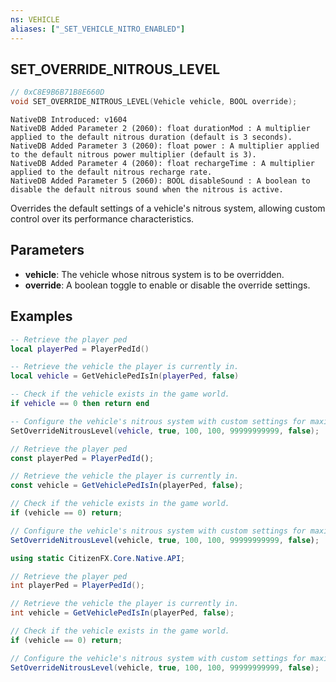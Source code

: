 ```yaml
---
ns: VEHICLE
aliases: ["_SET_VEHICLE_NITRO_ENABLED"]
---
```

## SET_OVERRIDE_NITROUS_LEVEL

```c
// 0xC8E9B6B71B8E660D
void SET_OVERRIDE_NITROUS_LEVEL(Vehicle vehicle, BOOL override);
```

```
NativeDB Introduced: v1604
NativeDB Added Parameter 2 (2060): float durationMod : A multiplier applied to the default nitrous duration (default is 3 seconds). 
NativeDB Added Parameter 3 (2060): float power : A multiplier applied to the default nitrous power multiplier (default is 3).
NativeDB Added Parameter 4 (2060): float rechargeTime : A multiplier applied to the default nitrous recharge rate.
NativeDB Added Parameter 5 (2060): BOOL disableSound : A boolean to disable the default nitrous sound when the nitrous is active.
```

Overrides the default settings of a vehicle's nitrous system, allowing custom control over its performance characteristics.

## Parameters
* **vehicle**: The vehicle whose nitrous system is to be overridden.
* **override**: A boolean toggle to enable or disable the override settings.

## Examples

```lua
-- Retrieve the player ped
local playerPed = PlayerPedId()

-- Retrieve the vehicle the player is currently in. 
local vehicle = GetVehiclePedIsIn(playerPed, false)

-- Check if the vehicle exists in the game world.
if vehicle == 0 then return end

-- Configure the vehicle's nitrous system with custom settings for maximum effect.
SetOverrideNitrousLevel(vehicle, true, 100, 100, 99999999999, false);
```

```js
// Retrieve the player ped
const playerPed = PlayerPedId();

// Retrieve the vehicle the player is currently in.
const vehicle = GetVehiclePedIsIn(playerPed, false);

// Check if the vehicle exists in the game world.
if (vehicle == 0) return;

// Configure the vehicle's nitrous system with custom settings for maximum effect.
SetOverrideNitrousLevel(vehicle, true, 100, 100, 99999999999, false);
```

```cs
using static CitizenFX.Core.Native.API;

// Retrieve the player ped
int playerPed = PlayerPedId();

// Retrieve the vehicle the player is currently in.
int vehicle = GetVehiclePedIsIn(playerPed, false);

// Check if the vehicle exists in the game world.
if (vehicle == 0) return;

// Configure the vehicle's nitrous system with custom settings for maximum effect.
SetOverrideNitrousLevel(vehicle, true, 100, 100, 99999999999, false);
```
